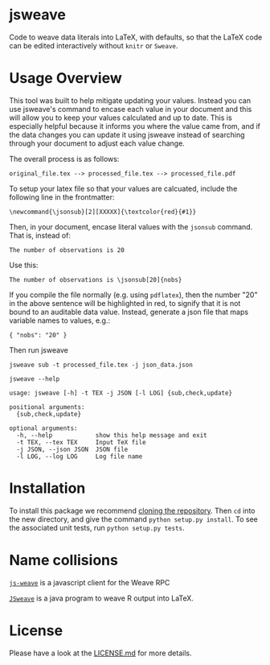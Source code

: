 # jsweave

Code to weave data literals into LaTeX, with defaults, so that the LaTeX code can be edited interactively without `knitr` or `Sweave`.

# Usage Overview 

This tool was built to help mitigate updating your values. Instead you can use jsweave's 
command to encase each value in your document and this will allow you to keep your values calculated and up to date.
This is especially helpful because it informs you where the value came from, and if the data changes you can update it using jsweave instead of searching through your document to adjust each value change. 

The overall process is as follows:
```
original_file.tex --> processed_file.tex --> processed_file.pdf
```

To setup your latex file so that your values are calcuated, include the following line in the frontmatter:

```
\newcommand{\jsonsub}[2][XXXXX]{\textcolor{red}{#1}}
```

Then, in your document, encase literal values with the `jsonsub` command. That is, instead of:

```
The number of observations is 20
```

Use this: 

```
The number of observations is \jsonsub[20]{nobs}
```

If you compile the file normally (e.g. using `pdflatex`), then the number "20" in the above sentence will be highlighted in red, to signify that it is not bound to an auditable data value. Instead, generate a json file that maps variable names to values, e.g.:

```
{ "nobs": "20" }
```

Then run jsweave 

```
jsweave sub -t processed_file.tex -j json_data.json
```


```
jsweave --help 
```
```
usage: jsweave [-h] -t TEX -j JSON [-l LOG] {sub,check,update}

positional arguments:
  {sub,check,update}

optional arguments:
  -h, --help            show this help message and exit
  -t TEX, --tex TEX     Input TeX file
  -j JSON, --json JSON  JSON file
  -l LOG, --log LOG     Log file name
```
# Installation  

To install this package we recommend [cloning the repository](https://help.github.com/articles/cloning-a-repository/). Then `cd` into the new directory, and give the command `python setup.py install`. To see the associated unit tests, run `python setup.py tests`. 

# Name collisions

[`js-weave`](https://www.npmjs.com/package/js-weave) is a javascript client for the Weave RPC

[`JSweave`](http://www.seinan-gu.ac.jp/~shito/jsweave/archives/manual.pdf) is a java program to weave R output into LaTeX.

# License

Please have a look at the [LICENSE.md](https://github.com/HRDAG/jsweave/blob/master/LICENSE) for more details.


<!-- done. -->
